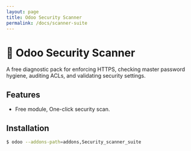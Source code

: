 ```yaml
---
layout: page
title: Odoo Security Scanner
permalink: /docs/scanner-suite
---
```


# 🔐 Odoo Security Scanner

A free diagnostic pack for enforcing HTTPS, checking master password hygiene, auditing ACLs, and validating security settings.

## Features
- Free module, One-click security scan.

## Installation
```bash
$ odoo --addons-path=addons,Security_scanner_suite
